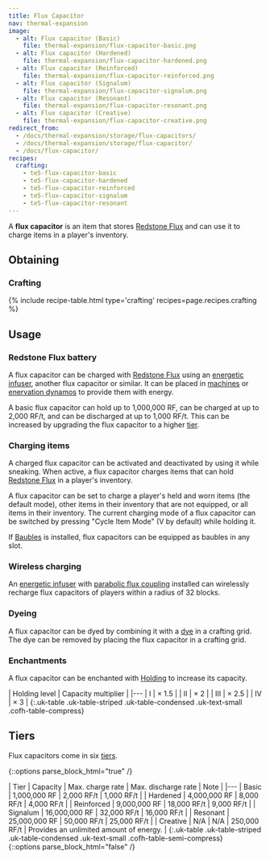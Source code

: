 ```yaml
---
title: Flux Capacitor
nav: thermal-expansion
image:
  - alt: Flux capacitor (Basic)
    file: thermal-expansion/flux-capacitor-basic.png
  - alt: Flux capacitor (Hardened)
    file: thermal-expansion/flux-capacitor-hardened.png
  - alt: Flux capacitor (Reinforced)
    file: thermal-expansion/flux-capacitor-reinforced.png
  - alt: Flux capacitor (Signalum)
    file: thermal-expansion/flux-capacitor-signalum.png
  - alt: Flux capacitor (Resonant)
    file: thermal-expansion/flux-capacitor-resonant.png
  - alt: Flux capacitor (Creative)
    file: thermal-expansion/flux-capacitor-creative.png
redirect_from:
  - /docs/thermal-expansion/storage/flux-capacitors/
  - /docs/thermal-expansion/storage/flux-capacitor/
  - /docs/flux-capacitor/
recipes:
  crafting:
    - te5-flux-capacitor-basic
    - te5-flux-capacitor-hardened
    - te5-flux-capacitor-reinforced
    - te5-flux-capacitor-signalum
    - te5-flux-capacitor-resonant
---
```


A **flux capacitor** is an item that stores [Redstone
Flux](/docs/redstone-flux/) and can use it to charge items in a player's
inventory.


Obtaining
---------

### Crafting
{% include recipe-table.html type='crafting' recipes=page.recipes.crafting %}


Usage
-----

### Redstone Flux battery
A flux capacitor can be charged with [Redstone Flux](/docs/redstone-flux/) using
an [energetic infuser](/docs/thermal-expansion/energetic-infuser/), another flux capacitor or
similar. It can be placed in [machines](/docs/thermal-expansion/machines/) or [enervation
dynamos](/docs/thermal-expansion/enervation-dynamo/) to provide them with energy.

A basic flux capacitor can hold up to 1,000,000 RF, can be charged at up to
2,000 RF/t, and can be discharged at up to 1,000 RF/t. This can be increased by
upgrading the flux capacitor to a higher [tier](#tiers).

### Charging items
A charged flux capacitor can be activated and deactivated by using it while
sneaking. When active, a flux capacitor charges items that can hold [Redstone
Flux](/docs/redstone-flux/) in a player's inventory.

A flux capacitor can be set to charge a player's held and worn items (the
default mode), other items in their inventory that are not equipped, or all
items in their inventory. The current charging mode of a flux capacitor can be
switched by pressing "Cycle Item Mode" (V by default) while holding it.

If [Baubles](https://www.curseforge.com/minecraft/mc-mods/baubles) is installed,
flux capacitors can be equipped as baubles in any slot.

### Wireless charging
An [energetic infuser](/docs/thermal-expansion/energetic-infuser/) with [parabolic flux
coupling](/docs/thermal-expansion/augment-parabolic-flux-coupling/) installed can wirelessly
recharge flux capacitors of players within a radius of 32 blocks.

### Dyeing
A flux capacitor can be dyed by combining it with a
[dye](https://minecraft.gamepedia.com/Dye) in a crafting grid. The dye can be
removed by placing the flux capacitor in a crafting grid.

### Enchantments
A flux capacitor can be enchanted with [Holding](/docs/cofh-core-4/holding/) to increase its
capacity.

| Holding level | Capacity multiplier |
|---
| I | × 1.5 |
| II | × 2 |
| III | × 2.5 |
| IV | × 3 |
{:.uk-table .uk-table-striped .uk-table-condensed .uk-text-small .cofh-table-compress}


Tiers
-----

Flux capacitors come in six [tiers](/docs/thermal-foundation/tiers/).

{::options parse_block_html="true" /}
<div class="uk-overflow-container">
| Tier | Capacity | Max. charge rate | Max. discharge rate | Note |
|---
| Basic | 1,000,000 RF | 2,000 RF/t | 1,000 RF/t |
| Hardened | 4,000,000 RF | 8,000 RF/t | 4,000 RF/t |
| Reinforced | 9,000,000 RF | 18,000 RF/t | 9,000 RF/t |
| Signalum | 16,000,000 RF | 32,000 RF/t | 16,000 RF/t |
| Resonant | 25,000,000 RF | 50,000 RF/t | 25,000 RF/t |
| Creative | N/A | N/A | 250,000 RF/t | Provides an unlimited amount of energy. |
{:.uk-table .uk-table-striped .uk-table-condensed .uk-text-small .cofh-table-semi-compress}
</div>
{::options parse_block_html="false" /}
